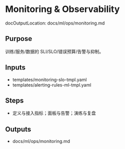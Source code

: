 # Monitoring & Observability

docOutputLocation: docs/ml/ops/monitoring.md

## Purpose

训练/服务/数据的 SLI/SLO/错误预算/告警与抑制。

## Inputs

- templates/monitoring-slo-tmpl.yaml
- templates/alerting-rules-ml-tmpl.yaml

## Steps

- 定义与接入指标；面板与告警；演练与复盘

## Outputs

- docs/ml/ops/monitoring.md

